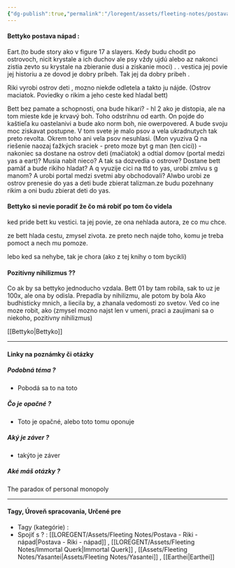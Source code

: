 ```yaml
---
{"dg-publish":true,"permalink":"/loregent/assets/fleeting-notes/postava-bettyko-napad/","noteIcon":""}
---
```


#### Bettyko postava nápad : 

Eart.(to bude story ako v figure 17 a slayers. Kedy budu chodit po ostrovoch, nicit krystale a ich duchov ale psy vždy ujdú alebo az nakonci zistia zevto su krystale na zbieranie dusi a ziskanie moci) . . vestica jej povie jej historiu a ze dovod je dobry príbeh. Tak jej da dobry pribeh . 

Riki vyrobi ostrov deti  , mozno niekde odletela a takto ju nájde. (Ostrov maciatok. Poviedky o rikim a jeho ceste ked hladal bett)

Bett bez pamate a schopnosti, ona bude hikari? - hl 2 ako je distopia, ale na tom mieste kde je krvavý boh. Toho odstrihnu od earth. On pojde do kaštieľa ku oastelanivi a bude ako norm boh, nie owerpovered. A bude svoju moc ziskavat postupne. V tom svete je malo psov a vela ukradnutych tak preto revolta. Okrem toho ani vela psov nesuhlasi. (Mon vyuziva Q na riešenie naozaj ťažkých sraciek - preto moze byt g man (ten cici)) - nakoniec sa dostane na ostrov deti (mačiatok) a odtial domov (portal medzi yas a eart)? Musia nabit nieco? A tak sa dozvedia o ostrove? Dostane bett pamäť a bude rikiho hladat? A q vyuzije cici na ttd to yas, urobi zmlvu s g manom? A urobi portal medzi svetmi aby obchodovali? Alwbo urobi ze ostrov prenesie do yas a deti bude zbierat talizman.ze budu pozehnany rikim a oni budu zbierat deti do yas.

#### Bettyko si nevie poradiť že čo má robiť po tom čo videla

ked pride bett ku vestici. ta jej povie, ze ona nehlada autora, ze co mu chce.

ze bett hlada cestu, zmysel zivota. ze preto nech najde toho, komu je treba pomoct a nech mu pomoze.

lebo ked sa nehybe, tak je chora (ako z tej knihy o tom bycikli)


#### Pozitívny nihilizmus ??

Co ak by sa bettyko jednoducho vzdala. Bett 01 by tam robila, sak to uz je 100x, ale ona by odisla. Prepadla by nihilizmu, ale potom by bola Ako budhisticky mnich, a liecila by, a zhanala vedomosti zo svetov. Ved co ine moze robit, ako (zmysel mozno najst len v umeni, praci a zaujimani sa o niekoho, pozitivny nihilizmus)


 [[Bettyko\|Bettyko]]






---
#### Linky na poznámky či otázky

##### Podobná téma ?
- Pobodá sa to na toto

##### Čo je opačné ?
- Toto je opačné, alebo toto tomu oponuje

##### Aký je záver ?
- takýto je záver
##### Aké máš otázky ?
The paradox of personal monopoly

---
#### Tagy, Úroveň spracovania, Určené pre
- Tagy (kategórie) : 
- Spojiť s ? : [[LOREGENT/Assets/Fleeting Notes/Postava - Riki - nápad\|Postava - Riki - nápad]] , [[LOREGENT/Assets/Fleeting Notes/Immortal Querk\|Immortal Querk]] , [[Assets/Fleeting Notes/Yasantei\|Assets/Fleeting Notes/Yasantei]] , [[Earthei\|Earthei]]
